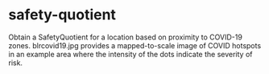 # safety-quotient
Obtain a SafetyQuotient for a location based on proximity to COVID-19 zones.
blrcovid19.jpg provides a mapped-to-scale image of COVID hotspots in an example area where the intensity of the dots indicate the severity of risk.
